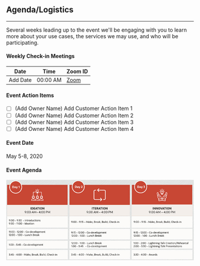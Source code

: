 ## Agenda/Logistics
---

Several weeks leading up to the event we'll be engaging with you to learn more about your use cases, the services we may use, and who will be participating.  

#### Weekly Check-in Meetings

| Date         | Time      | Zoom ID         |
|---           |---        |---              |
| Add Date     | 00:00 AM  | [Zoom](https://oracle.zoom.us/my/frank.baber?pwd=M09zSC9POTBDQWFJUW42NWUrTUN4Zz09) |

#### Event Action Items

  - [ ] (Add Owner Name) Add Customer Action Item 1
  - [ ] (Add Owner Name) Add Customer Action Item 2
  - [ ] (Add Owner Name) Add Customer Action Item 3
  - [ ] (Add Owner Name) Add Customer Action Item 4

#### Event Date

May 5-8, 2020

#### Event Agenda

![thumbnail of promo](img/event_agenda.jpg)
